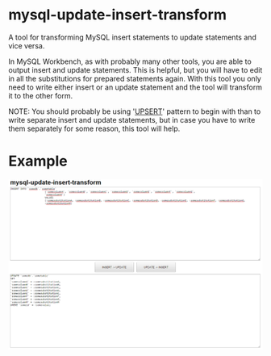 # mysql-update-insert-transform

A tool for transforming MySQL insert statements to update statements and vice versa.

In MySQL Workbench, as with probably many other tools, you are able to output insert and update statements. This is helpful, but you will have to edit in all the substitutions for prepared statements again.
With this tool you only need to write either insert or an update statement and the tool will transform it to the other form.

NOTE: You should probably be using '[UPSERT](http://stackoverflow.com/questions/1218905/how-do-i-update-if-exists-insert-if-not-aka-upsert-or-merge-in-mysql)' pattern to begin with than to write separate insert and update statements, but in case you have to write them separately for some reason, this tool will help.

# Example

![](https://github.com/ahvonenj/mysql-update-insert-transform/blob/master/example_image.PNG?raw=true)
